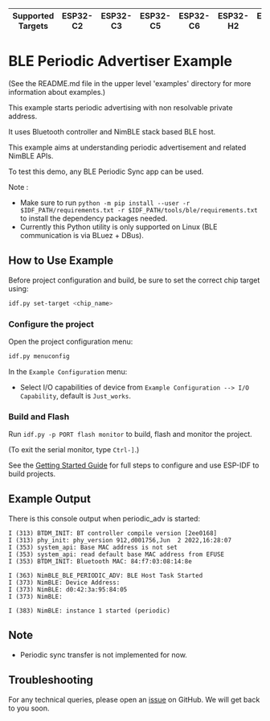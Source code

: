 | Supported Targets | ESP32-C2 | ESP32-C3 | ESP32-C5 | ESP32-C6 | ESP32-H2 | ESP32-S3 |
| ----------------- | -------- | -------- | -------- | -------- | -------- | -------- |

# BLE Periodic Advertiser Example

(See the README.md file in the upper level 'examples' directory for more information about examples.)

This example starts periodic advertising with non resolvable private address.

It uses Bluetooth controller and NimBLE stack based BLE host.

This example aims at understanding periodic advertisement and  related NimBLE APIs.


To test this demo, any BLE Periodic Sync app can be used.


Note :

* Make sure to run `python -m pip install --user -r $IDF_PATH/requirements.txt -r $IDF_PATH/tools/ble/requirements.txt` to install the dependency packages needed.
* Currently this Python utility is only supported on Linux (BLE communication is via BLuez + DBus).

## How to Use Example

Before project configuration and build, be sure to set the correct chip target using:

```bash
idf.py set-target <chip_name>
```

### Configure the project

Open the project configuration menu:

```bash
idf.py menuconfig
```

In the `Example Configuration` menu:

* Select I/O capabilities of device from `Example Configuration --> I/O Capability`, default is `Just_works`.

### Build and Flash

Run `idf.py -p PORT flash monitor` to build, flash and monitor the project.

(To exit the serial monitor, type ``Ctrl-]``.)

See the [Getting Started Guide](https://idf.espressif.com/) for full steps to configure and use ESP-IDF to build projects.

## Example Output

There is this console output when periodic_adv is started:

```
I (313) BTDM_INIT: BT controller compile version [2ee0168]
I (313) phy_init: phy_version 912,d001756,Jun  2 2022,16:28:07
I (353) system_api: Base MAC address is not set
I (353) system_api: read default base MAC address from EFUSE
I (353) BTDM_INIT: Bluetooth MAC: 84:f7:03:08:14:8e

I (363) NimBLE_BLE_PERIODIC_ADV: BLE Host Task Started
I (373) NimBLE: Device Address:
I (373) NimBLE: d0:42:3a:95:84:05
I (373) NimBLE:

I (383) NimBLE: instance 1 started (periodic)
```

## Note
* Periodic sync transfer is not implemented for now.

## Troubleshooting

For any technical queries, please open an [issue](https://github.com/espressif/esp-idf/issues) on GitHub. We will get back to you soon.
